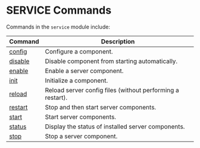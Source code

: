 # SERVICE Commands

Commands in the `service` module include:

| Command  | Description
|----------|-------------
| [config](doc/service-config.md) | Configure a component.
| [disable](doc/service-disable.md) | Disable component from starting automatically.
| [enable](doc/service-enable.md) | Enable a server component.
| [init](doc/service-init.md) | Initialize a component.
| [reload](doc/service-reload.md) | Reload server config files (without performing a restart).
| [restart](doc/service-restart.md) | Stop and then start server components.
| [start](doc/service-start.md) | Start server components.
| [status](doc/service-status.md) | Display the status of installed server components.
| [stop](doc/service-stop.md) | Stop a server component.
